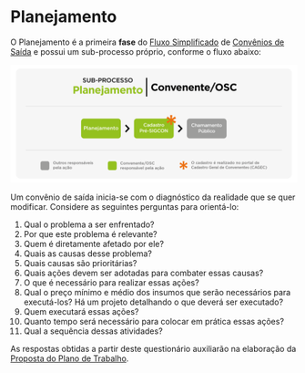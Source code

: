 # Planejamento

O Planejamento é a primeira **fase** do [Fluxo Simplificado](../definicoes-gerais/fluxo-simplificado.md) de [Convênios de Saída](../definicoes-gerais/convenios-de-saida.md) e possui um sub-processo próprio, conforme o fluxo abaixo:

![](<../../.gitbook/assets/image (430).png>)

Um convênio de saída inicia-se com o diagnóstico da realidade que se quer modificar. Considere as seguintes perguntas para orientá-lo:

1. Qual o problema a ser enfrentado?
2. Por que este problema é relevante?
3. Quem é diretamente afetado por ele?
4. Quais as causas desse problema?
5. Quais causas são prioritárias?
6. Quais ações devem ser adotadas para combater essas causas?
7. O que é necessário para realizar essas ações?
8. Qual o preço mínimo e médio dos insumos que serão necessários para executá-los? Há um projeto detalhando o que deverá ser executado?
9. Quem executará essas ações?
10. Quanto tempo será necessário para colocar em prática essas ações?
11. Qual a sequência dessas atividades?&#x20;

As respostas obtidas a partir deste questionário auxiliarão na elaboração da [Proposta do Plano de Trabalho](../definicoes-gerais/plano-de-trabalho.md).&#x20;
